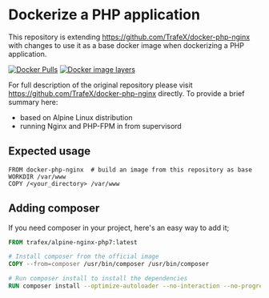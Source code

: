 # Dockerize a PHP application

This repository is extending https://github.com/TrafeX/docker-php-nginx with changes to use it as a base docker image when dockerizing a PHP application.

[![Docker Pulls](https://img.shields.io/docker/pulls/trafex/alpine-nginx-php7.svg)](https://hub.docker.com/r/trafex/alpine-nginx-php7/)
[![Docker image layers](https://images.microbadger.com/badges/image/trafex/alpine-nginx-php7.svg)](https://microbadger.com/images/trafex/alpine-nginx-php7)

For full description of the original repository please visit https://github.com/TrafeX/docker-php-nginx directly. To provide a brief summary here:
* based on Alpine Linux distribution
* running Nginx and PHP-FPM in from supervisord

## Expected usage

```
FROM docker-php-nginx  # build an image from this repository as base
WORKDIR /var/www
COPY /<your_directory> /var/www
```

## Adding composer

If you need composer in your project, here's an easy way to add it;

```dockerfile
FROM trafex/alpine-nginx-php7:latest

# Install composer from the official image
COPY --from=composer /usr/bin/composer /usr/bin/composer

# Run composer install to install the dependencies
RUN composer install --optimize-autoloader --no-interaction --no-progress
```